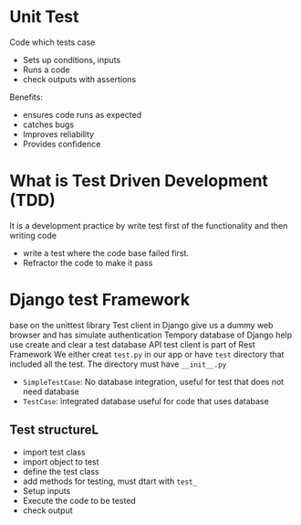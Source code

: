 # Unit Test
Code which tests case
+ Sets up conditions, inputs
+ Runs a code 
+ check outputs with assertions

Benefits:
+ ensures code runs as expected
+ catches bugs
+ Improves reliability
+ Provides confidence

# What is Test Driven Development (TDD)
It is a development practice by write test first of the functionality and then writing code
+ write a test where the code base failed first.
+ Refractor the code to make it pass

# Django test Framework
base on the unittest library
Test client in Django give us a dummy web browser and has simulate authentication
Tempory database of Django help use create and clear a test database
API test client is part of Rest Framework
We either creat `test.py` in our app or have `test` directory that included all the test. The directory must have `__init__.py` 
+ `SimpleTestCase`: No database integration, useful for test that does not need database
+ `TestCase`: integrated database useful for code that uses database

## Test structureL
+ import test class
+ import object to test
+ define the test class
+ add methods for testing, must dtart with `test_`
+ Setup inputs
+ Execute the code to be tested
+ check output
